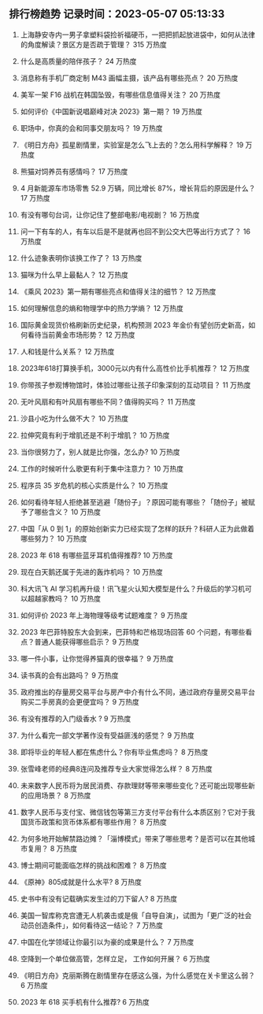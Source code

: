 
## 排行榜趋势 记录时间：2023-05-07 05:13:33
  
  1. 上海静安寺内一男子拿塑料袋捡祈福硬币，一把把抓起放进袋中，如何从法律的角度解读？景区方是否疏于管理？ 315 万热度
    
  2. 什么是高质量的陪伴孩子？ 24 万热度
    
  3. 消息称有手机厂商定制 M43 画幅主摄，该产品有哪些亮点？ 20 万热度
    
  4. 美军一架 F16 战机在韩国坠毁，有哪些信息值得关注？ 20 万热度
    
  5. 如何评价《中国新说唱巅峰对决 2023》第一期？ 19 万热度
    
  6. 职场中，你真的会和同事交朋友吗？ 19 万热度
    
  7. 《明日方舟》孤星剧情里，实验室是怎么飞上去的？怎么用科学解释？ 19 万热度
    
  8. 熊猫对饲养员有感情吗？ 17 万热度
    
  9. 4 月新能源车市场零售 52.9 万辆，同比增长 87%，增长背后的原因是什么？ 17 万热度
    
  10. 有没有哪句台词，让你记住了整部电影/电视剧？ 16 万热度
    
  11. 问一下有车的人，有车以后是不是就再也回不到公交大巴等出行方式了？ 16 万热度
    
  12. 什么迹象表明你该换工作了？ 13 万热度
    
  13. 猫咪为什么早上最黏人？ 12 万热度
    
  14. 《乘风 2023》第一期有哪些亮点和值得关注的细节？ 12 万热度
    
  15. 如何理解信息的熵和物理学中的热力学熵？ 12 万热度
    
  16. 国际黄金现货价格刷新历史纪录，机构预测 2023 年金价有望创历史新高，如何看待当前黄金市场形势？ 12 万热度
    
  17. 人和钱是什么关系？ 12 万热度
    
  18. 2023年618打算换手机，3000元以内有什么高性价比手机推荐？ 12 万热度
    
  19. 你带孩子参观博物馆时，体验过哪些让孩子印象深刻的互动项目？ 11 万热度
    
  20. 无叶风扇和有叶风扇有哪些不同？值得购买吗？ 11 万热度
    
  21. 沙县小吃为什么做不大？ 10 万热度
    
  22. 拉伸究竟有利于增肌还是不利于增肌？ 10 万热度
    
  23. 当你很努力了，别人就是比你强，怎么办? 10 万热度
    
  24. 工作的时候听什么歌更有利于集中注意力？ 10 万热度
    
  25. 程序员 35 岁危机的核心实质是什么？ 10 万热度
    
  26. 如何看待年轻人拒绝甚至逃避「随份子」？原因可能有哪些？「随份子」被赋予了哪些含义？ 10 万热度
    
  27. 中国「从 0 到 1」的原始创新实力已经实现了怎样的跃升？科研人正为此做着哪些努力？ 10 万热度
    
  28. 2023 年 618 有哪些蓝牙耳机值得推荐? 10 万热度
    
  29. 现在白天鹅还属于先进的轰炸机吗？ 10 万热度
    
  30. 科大讯飞 AI 学习机再升级！讯飞星火认知大模型是什么？升级后的学习机可以超越家教吗？ 10 万热度
    
  31. 如何评价 2023 年上海物理等级考试题难度？ 9 万热度
    
  32. 2023 年巴菲特股东大会到来，巴菲特和芒格现场回答 60 个问题，有哪些看点？普通人能获得哪些启示？ 9 万热度
    
  33. 哪一件小事，让你觉得养猫真的很幸福？ 9 万热度
    
  34. 读书真的会有出路吗？ 9 万热度
    
  35. 政府推出的存量房交易平台与房产中介有什么不同，通过政府存量房交易平台购买二手房真的会更便宜吗？ 9 万热度
    
  36. 有没有推荐的入门级香水 ? 9 万热度
    
  37. 为什么看完一部文学著作没有受益匪浅的感觉？ 9 万热度
    
  38. 即将毕业的年轻人都在焦虑什么？你有毕业焦虑吗？ 8 万热度
    
  39. 张雪峰老师的经典8连问及推荐专业大家觉得怎么样？ 8 万热度
    
  40. 未来数字人民币将为居民消费、存款理财等带来哪些变化？还可能出现哪些新的应用场景？ 8 万热度
    
  41. 数字人民币与支付宝、微信钱包等第三方支付平台有什么本质区别？它对于我国货币政策和货币体系都有哪些作用？ 8 万热度
    
  42. 为何多地开始解禁路边摊？「淄博模式」带来了哪些思考？是否可以在其他城市复用？ 8 万热度
    
  43. 博士期间可能面临怎样的挑战和困难？ 8 万热度
    
  44. 《原神》805成就是什么水平? 8 万热度
    
  45. 史书中有没有记载确实发生过的刀下留人? 8 万热度
    
  46. 美国一智库称克宫遭无人机袭击或是俄「自导自演」，试图为「更广泛的社会动员创造条件」，如何看待这一结论？ 7 万热度
    
  47. 中国在化学领域让你最引以为豪的成果是什么？ 7 万热度
    
  48. 空降到一个单位做高管，怎样立足， 工作如何开展？ 6 万热度
    
  49. 《明日方舟》克丽斯腾在剧情里存在感这么强，为什么感觉在关卡里这么弱？ 6 万热度
    
  50. 2023 年 618 买手机有什么推荐? 6 万热度
    